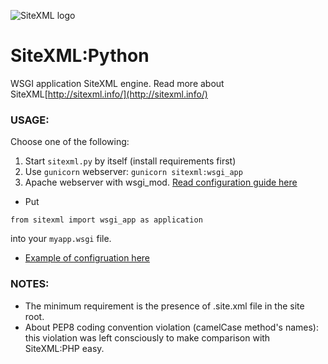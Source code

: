 ![SiteXML logo](http://sitexml.info/.themes/byYaroslav/images/logo_index.png)
# SiteXML:Python  
WSGI application SiteXML engine. Read more about SiteXML[http://sitexml.info/](http://sitexml.info/)

### USAGE:

Choose one of the following:

1. Start `sitexml.py` by itself (install requirements first)
2. Use `gunicorn` webserver: `gunicorn sitexml:wsgi_app`
3. Apache webserver with wsgi_mod. [Read configuration guide here](http://modwsgi.readthedocs.io/en/develop/user-guides/quick-configuration-guide.html)

* Put 

``` from sitexml import wsgi_app as application ```

into your `myapp.wsgi` file.

* [Example of configruation here](http://flask.pocoo.org/docs/0.12/deploying/mod_wsgi/)

### NOTES:

- The minimum requirement is the presence of .site.xml file in the site root.
- About PEP8 coding convention violation (camelCase method's names): this violation was left consciously to make comparison with SiteXML:PHP easy.

